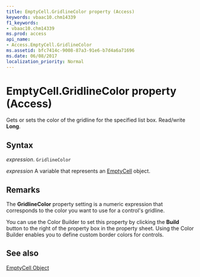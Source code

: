 ```yaml
---
title: EmptyCell.GridlineColor property (Access)
keywords: vbaac10.chm14339
f1_keywords:
- vbaac10.chm14339
ms.prod: access
api_name:
- Access.EmptyCell.GridlineColor
ms.assetid: bfc7414c-9008-87a3-91e6-b7d4a6a71696
ms.date: 06/08/2017
localization_priority: Normal
---
```



# EmptyCell.GridlineColor property (Access)

Gets or sets the color of the gridline for the specified list box. Read/write  **Long**.


## Syntax

_expression_. `GridlineColor`

_expression_ A variable that represents an [EmptyCell](Access.EmptyCell.md) object.


## Remarks

The  **GridlineColor** property setting is a numeric expression that corresponds to the color you want to use for a control's gridline.

You can use the Color Builder to set this property by clicking the  **Build** button to the right of the property box in the property sheet. Using the Color Builder enables you to define custom border colors for controls.


## See also


[EmptyCell Object](Access.EmptyCell.md)

